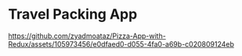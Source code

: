 # Travel Packing App

https://github.com/zyadmoataz/Pizza-App-with-Redux/assets/105973456/e0dfaed0-d055-4fa0-a69b-c020809124eb
